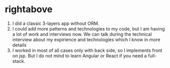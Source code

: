 # rightabove
1. I did a classic 3-layers app without ORM. 
2. I could add more patterns and technologies to my code, but I am having a lot of work and interviews now. We can talk during the technical interview about my expirience
and technologies which I know in more details 
3. I worked in most of all cases only with back side, so I implements front on jsp. But I do not mind to learn Angular or React if you need a full-stack. 
